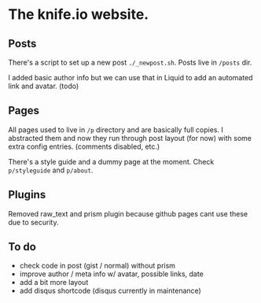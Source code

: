 The knife.io website.
===================

## Posts
There's a script to set up a new post `./_newpost.sh`.
Posts live in `/posts` dir.

I added basic author info but we can use that in Liquid to add an automated link and avatar. (todo)

## Pages
All pages used to live in `/p` directory and are basically full copies. I abstracted them and now they run through post layout (for now) with some extra config entries. (comments disabled, etc.)

There's a style guide and a dummy page at the moment.
Check `p/styleguide` and `p/about`.

## Plugins
Removed raw_text and prism plugin because github pages cant use these due to security.

## To do
- check code in post (gist / normal) without prism
- improve author / meta info w/ avatar, possible links, date
- add a bit more layout
- add disqus shortcode (disqus currently in maintenance)